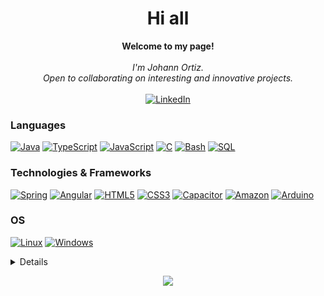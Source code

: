<h1 align="center">Hi all</h1>

<p align="center">
    <b>Welcome to my page!</b><br><br>
    <i>
        I'm Johann Ortiz.<br>
        Open to collaborating on interesting and innovative projects.<br>
    </i>
    <br>
    <a href="https://www.linkedin.com/in/johannrop">
        <img src="https://img.shields.io/badge/LinkedIn-blue?style=flat-square&logo=linkedin" alt="LinkedIn">
    </a>
  
  
</p>

### Languages
[![Java](https://img.shields.io/badge/java-black?style=for-the-badge&logo=openjdk)](https://github.com/johannrop)
[![TypeScript](https://img.shields.io/badge/typescript-black?style=for-the-badge&logo=typescript)](https://github.com/johannrop)
[![JavaScript](https://img.shields.io/badge/javascript-black?style=for-the-badge&logo=javascript)](https://github.com/johannrop)
[![C](https://img.shields.io/badge/c-black?style=for-the-badge&logo=c)](https://github.com/johannrop)
[![Bash](https://img.shields.io/badge/bash-black?style=for-the-badge&logo=gnu-bash&logoColor=white)](https://github.com/johannrop)
[![SQL](https://img.shields.io/badge/sql-black?style=for-the-badge&logo=mysql)](https://github.com/johannrop)


### Technologies & Frameworks
[![Spring](https://img.shields.io/badge/spring-black?style=for-the-badge&logo=spring)](https://github.com/johannrop)
[![Angular](https://img.shields.io/badge/angular-black?style=for-the-badge&logo=angular)](https://github.com/johannrop)
[![HTML5](https://img.shields.io/badge/html5-black?style=for-the-badge&logo=html5)](https://hub.docker.com/u/johannrop)
[![CSS3](https://img.shields.io/badge/css3-black?style=for-the-badge&logo=css3)](https://hub.docker.com/u/johannrop)
[![Capacitor](https://img.shields.io/badge/capacitor-black?style=for-the-badge&logo=Capacitor)](https://hub.docker.com/u/johannrop)
[![Amazon](https://img.shields.io/badge/amazon%20ec2-black?style=for-the-badge&logo=amazonaws)](https://hub.docker.com/u/johannrop)
[![Arduino](https://img.shields.io/badge/Arduino-black?style=for-the-badge&logo=Arduino)](https://hub.docker.com/u/johannrop)


### OS
[![Linux](https://img.shields.io/badge/linux-black?style=for-the-badge&logo=Linux)](https://github.com/johannrop)
[![Windows](https://img.shields.io/badge/Windows-black?style=for-the-badge&logo=Windows)](https://github.com/johannrop)

<details>
<p align="center">
  <a href="https://github.com/johannrop">
    <img src="http://github-profile-summary-cards.vercel.app/api/cards/profile-details?username=johannrop&theme=transparent" />
  </a>
  <a href="https://github.com/johannrop">
    <img src="https://github-readme-streak-stats.herokuapp.com/?user=johannrop&hide_border=true&card_width=338&theme=transparent" />
  </a>
  <a href="https://github.com/johannrop">
    <img src="http://github-profile-summary-cards.vercel.app/api/cards/stats?username=johannrop&theme=transparent" />
  </a>
  <a href="https://github.com/johannrop">
    <img src="https://github-readme-stats.vercel.app/api/top-langs/?username=johannrop&langs_count=10&exclude_repo=&hide=jupyter%20notebook,vim%20script,cmake,makefile,batchfile,emacs%20lisp,css,html&layout=default&card_width=699&hide_border=true&theme=transparent" />
  </a>
</p>
</details>


<p align="center">
  <a href="https://github.com/johannrop">
    <img src="https://komarev.com/ghpvc/?username=johannrop&color=blue&style=flat)" />
  </a>
</p>



